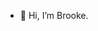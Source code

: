 - 👋 Hi, I’m Brooke.
<!---
- 🌱 I’m currently learning ...
- 💞️ I’m looking to collaborate on ...
- 📫 How to reach me ...


Brookekekeboom/Brookekekeboom is a ✨ special ✨ repository because its `README.md` (this file) appears on your GitHub profile.
You can click the Preview link to take a look at your changes.
--->
